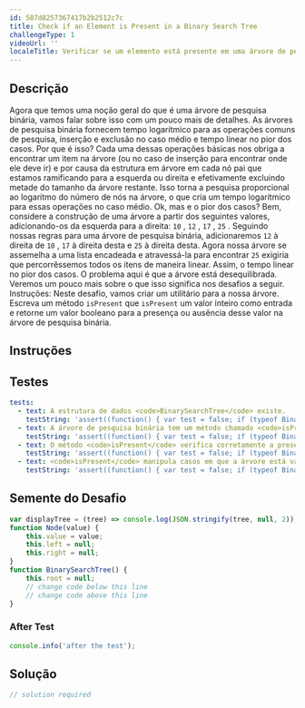 ```yaml
---
id: 587d8257367417b2b2512c7c
title: Check if an Element is Present in a Binary Search Tree
challengeType: 1
videoUrl: ''
localeTitle: Verificar se um elemento está presente em uma árvore de pesquisa binária
---
```


## Descrição
<section id="description"> Agora que temos uma noção geral do que é uma árvore de pesquisa binária, vamos falar sobre isso com um pouco mais de detalhes. As árvores de pesquisa binária fornecem tempo logarítmico para as operações comuns de pesquisa, inserção e exclusão no caso médio e tempo linear no pior dos casos. Por que é isso? Cada uma dessas operações básicas nos obriga a encontrar um item na árvore (ou no caso de inserção para encontrar onde ele deve ir) e por causa da estrutura em árvore em cada nó pai que estamos ramificando para a esquerda ou direita e efetivamente excluindo metade do tamanho da árvore restante. Isso torna a pesquisa proporcional ao logaritmo do número de nós na árvore, o que cria um tempo logarítmico para essas operações no caso médio. Ok, mas e o pior dos casos? Bem, considere a construção de uma árvore a partir dos seguintes valores, adicionando-os da esquerda para a direita: <code>10</code> , <code>12</code> , <code>17</code> , <code>25</code> . Seguindo nossas regras para uma árvore de pesquisa binária, adicionaremos <code>12</code> à direita de <code>10</code> , <code>17</code> à direita desta e <code>25</code> à direita desta. Agora nossa árvore se assemelha a uma lista encadeada e atravessá-la para encontrar <code>25</code> exigiria que percorrêssemos todos os itens de maneira linear. Assim, o tempo linear no pior dos casos. O problema aqui é que a árvore está desequilibrada. Veremos um pouco mais sobre o que isso significa nos desafios a seguir. Instruções: Neste desafio, vamos criar um utilitário para a nossa árvore. Escreva um método <code>isPresent</code> que <code>isPresent</code> um valor inteiro como entrada e retorne um valor booleano para a presença ou ausência desse valor na árvore de pesquisa binária. </section>

## Instruções
<section id="instructions">
</section>

## Testes
<section id='tests'>

```yml
tests:
  - text: A estrutura de dados <code>BinarySearchTree</code> existe.
    testString: 'assert((function() { var test = false; if (typeof BinarySearchTree !== "undefined") { test = new BinarySearchTree() }; return (typeof test == "object")})(), "The <code>BinarySearchTree</code> data structure exists.");'
  - text: A árvore de pesquisa binária tem um método chamado <code>isPresent</code> .
    testString: 'assert((function() { var test = false; if (typeof BinarySearchTree !== "undefined") { test = new BinarySearchTree() } else { return false; }; return (typeof test.isPresent == "function")})(), "The binary search tree has a method called <code>isPresent</code>.");'
  - text: O método <code>isPresent</code> verifica corretamente a presença ou ausência de elementos adicionados à árvore.
    testString: 'assert((function() { var test = false; if (typeof BinarySearchTree !== "undefined") { test = new BinarySearchTree() } else { return false; }; if (typeof test.isPresent !== "function") { return false; }; test.add(4); test.add(7); test.add(411); test.add(452); return ( test.isPresent(452) && test.isPresent(411) && test.isPresent(7) && !test.isPresent(100) ); })(), "The <code>isPresent</code> method correctly checks for the presence or absence of elements added to the tree.");'
  - text: <code>isPresent</code> manipula casos em que a árvore está vazia.
    testString: 'assert((function() { var test = false; if (typeof BinarySearchTree !== "undefined") { test = new BinarySearchTree() } else { return false; }; if (typeof test.isPresent !== "function") { return false; }; return test.isPresent(5) == false; })(), "<code>isPresent</code> handles cases where the tree is empty.");'

```

</section>

## Semente do Desafio
<section id='challengeSeed'>

<div id='js-seed'>

```js
var displayTree = (tree) => console.log(JSON.stringify(tree, null, 2));
function Node(value) {
    this.value = value;
    this.left = null;
    this.right = null;
}
function BinarySearchTree() {
    this.root = null;
    // change code below this line
    // change code above this line
}

```

</div>


### After Test
<div id='js-teardown'>

```js
console.info('after the test');
```

</div>

</section>

## Solução
<section id='solution'>

```js
// solution required
```
</section>
